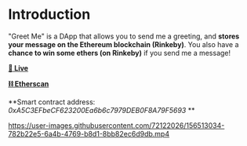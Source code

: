 # Introduction
"Greet Me" is a DApp that allows you to send me a greeting, and **stores your message on the Ethereum blockchain (Rinkeby)**.
You also have a **chance to win some ethers (on Rinkeby)** if you send me a message!

**[🚀 Live](http://greet-me.vercel.app)**

**[⛓️ Etherscan](https://rinkeby.etherscan.io/address/0xA5C3EFbeCF623200Ea6b6c7979DEB0F8A79F5693)**

**Smart contract address: *0xA5C3EFbeCF623200Ea6b6c7979DEB0F8A79F5693* **

https://user-images.githubusercontent.com/72122026/156513034-782b22e5-6a4b-4769-b8d1-8bb82ec6d9db.mp4
